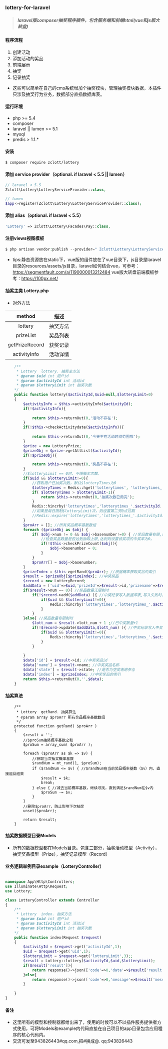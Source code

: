 ### lottery-for-laravel

> ##### laravel版composer抽奖程序插件，包含服务端和前端html(vue和js版大转盘)

#### 程序流程

1. 创建活动
2. 添加活动的奖品
3. 前端展示
4. 抽奖
5. 记录抽奖

- 这些可以简单在自己的cms系统增加个抽奖模块，管理抽奖模块数据，本插件只涉及抽奖行为业务，数据部分直插数据库表。

#### 运行环境

- php >= 5.4
- composer
- laravel || lumen >= 5.1
- mysql
- predis > 1.1.*

#### 安装

```
$ composer require zclott/lottery
```

#### 添加 service provider（optional. if laravel < 5.5 || lumen）

```php
// laravel < 5.5
Zclott\Lottery\LotteryServiceProvider::class,

// lumen
$app->register(Zclott\Lottery\LotteryServiceProvider::class);
```

#### 添加 alias（optional. if laravel < 5.5）

```php
'Lottery' => Zclott\Lottery\Facades\Pay::class,
```

#### 注册views视图模板

```php
$ php artisan vendor:publish --provider=" Zclott\Lottery\LotteryServiceProvider"
```

- tips:静态资源放在static下，vue版的组件放在了vue目录下，js目录是laravel目录的resources/assets/js目录，laravel如何结合vue，可参考：https://segmentfault.com/a/1190000013212484 vue版大转盘前端模板参考：https://100px.net/

#### 抽奖主类 Lottery.php

- 对外方法

| method | 描述 |
| :----: | :-----: |
| lottery | 抽奖方法 |
| prizeList | 奖品列表 | 
| getPrizeRecord | 获奖记录 |  
| activityInfo | 活动详情 |

```php
	/**
     * Lottery  lottery. 抽奖主方法
	 * @param $uid int 用户id
	 * @param $activityId int 活动id
	 * @param $lotteryLimit int 抽奖次数
    */
	public function lottery($activityId,$uid=null,$lotteryLimit=0)
	{
		$activityInfo = $this->activityInfo($activityId);
		if(!$activityInfo){
		
			return $this->returnOut(0,'活动不存在');
		}
		if(!$this->checkActivitydate($activityInfo)){
		
			return $this->returnOut(0,'今天不在活动时间范围哦');
		}
		$prize = new LotteryPrize;
		$prizeObj = $prize->getAllList($activityId);
		if(!$prizeObj){

			return $this->returnOut(0,'奖品不存在');
		}
		//$lotteryLimit == 0时，不限抽奖次数。
		if($uid && $lotteryLimit!=0){
			//获取用户已抽奖次数，默认$lotteryTimes为0
			$lotteryTimes = Redis::hget('lotterytimes', 'lotterytimes_'.$activityId.'_'.$uid)?Redis::hget('lotterytimes', 'lotterytimes_'.$activityId.'_'.$uid):0 ;
			if( $lotteryTimes > $lotteryLimit-1){
				return $this->returnOut(0,'抽奖次数已用完');
			}
			Redis::hincrby('lotterytimes','lotterytimes_'.$activityId.'_'.$uid,1); //记录用户抽奖次数
			//如果是每日限制$lotteryLimit次，则设置第二天0点过期
			//Redis::expire('lotterytimes','lotterytimes_'.$activityId.'_'.$uid,strtotime(date("Y-m-d",time()))+3600*24-time());
		}
		$proArr = []; //所有奖品概率基数数组
		foreach ($prizeObj as $obj) {
			if( $obj->num != 0 && $obj->basenumber!=0) { //奖品数量有限,概率基数不为0时
				//检查奖品数量是否达到抽取上限,达到则设置该奖项的中奖率为0。
				if(!$this->checkPrizeCount($obj)){
					$obj->basenumber = 0;
				}				
			}
			$proArr[] = $obj->basenumber;
		}
		$prizeIndex = $this->getRand($proArr); //根据概率获取奖品的索引
		$result = $prizeObj[$prizeIndex]; //中奖奖品
		$record = new LotteryRecord;
		$addData = ['uid'=>$uid,'prizeId'=>$result->id,'prizename'=>$result->name,'activityId'=>$activityInfo->id,'activitytitle'=>$activityInfo->title,'state'=>$result->state,'lotterytime'=>time()];
		if($result->num == 0){ //奖品数量无限制时
			if(!$record->add($addData) ){ //中奖纪录写入数据库表,写入失败时，回退中奖次数
				if($uid && $lotteryLimit!=0){			
					Redis::hincrby('lotterytimes','lotterytimes_'.$activityId.'_'.$uid,-1); 
				}
			}
		}else{ //奖品数量有限制时
			$lott_num = $result->lott_num + 1 ;//已中奖数量+1
			if(!$record->update($addData,$lott_num) ){ //中奖纪录写入中奖记录表并更新奖品表，失败时，回退中奖次数
				if($uid && $lotteryLimit!=0){			
					Redis::hincrby('lotterytimes','lotterytimes_'.$activityId.'_'.$uid,-1); 
				}
			}		
			
		}
		$data['id'] = $result->id; //中奖奖品id
		$data['name'] = $result->name; //中奖奖品名称
		$data['state'] = $result->state; //是否为空奖谢谢参与
		$data['index'] = $prizeIndex; //中奖奖品的索引
		return $this->returnOut(0,'',$data);
	}
```

#### 抽奖算法

```
	/**
     * Lottery  getRand. 抽奖算法
     * @param array $proArr 所有奖品概率基数数组
     */
	protected function getRand( $proArr ) 
	{
		$result = '';
		//$proSum抽奖概率基数之和
		$proSum = array_sum( $proArr ); 

		foreach ($proArr as $k => $v) { 
			//获取当次抽奖概率基数
			$randNum = mt_rand(1, $proSum);
			if ($randNum <= $v) { //$randNum在当前奖品概率基数（$v）内，直接返回结果
				$result = $k;
				break;
			} else { //减去当前概率基数，继续寻找，直到满足$randNum在$v内
				$proSum -= $v;
			}
		}
		//删除$proArr，防止影响下次抽奖
		unset($proArr);

		return $result;
	}
```

#### 抽奖数据模型目录Models

- 所有的数据模型都在Models目录。包含三部分，抽奖活动模型（Activity），抽奖奖品模型（Prize），抽奖记录模型（Record）

#### 业务逻辑举例目录example（LotteryController）


```php

namespace App\Http\Controllers;
use Illuminate\Http\Request;
use Lottery;

class LotteryController extends Controller
{
	/**
     * Lottery  index. 抽奖方法
	 * @param $uid int 用户id
	 * @param $activityId int 活动id
	 * @param $lotteryLimit int 抽奖次数
    */
    public function index(Request $request)
    {
    	$activityId = $request->get('activityId',1);
    	$uid = $request->get('uid',1);
    	$lotteryLimit = $request->get('lotteryLimit',3);;
		$result = Lottery::lottery($activityId,$uid,$lotteryLimit);
		if($result['result']){
			return response()->json(['code'=>0,'data'=>$result['result']]);
		}else{
			return response()->json(['code'=>0,'message'=>$result['message']]);
		}
		
    }
}
```

#### 备注

- 这里所有的模型和控制器都给出来了，使用的时候可以不以插件服务提供者方式使用，可将Models和example内代码直接在自己项目的app目录包含应用程序的核心代码内。
- 交流可发至943826443#qq.com,把#换成@. qq:943826443








